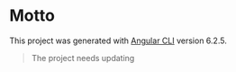 # Motto

This project was generated with [Angular CLI](https://github.com/angular/angular-cli) version 6.2.5.

> The project needs updating
